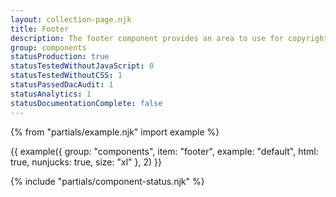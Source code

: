 ```yaml
---
layout: collection-page.njk
title: Footer
description: The footer component provides an area to use for copyright information and additional links to things like social media.
group: components
statusProduction: true
statusTestedWithoutJavaScript: 0
statusTestedWithoutCSS: 1
statusPassedDacAudit: 1
statusAnalytics: 1
statusDocumentationComplete: false
---
```


{% from "partials/example.njk" import example %}

{{ example({ group: "components", item: "footer", example: "default", html: true, nunjucks: true, size: "xl" }, 2) }}

{% include "partials/component-status.njk" %}

